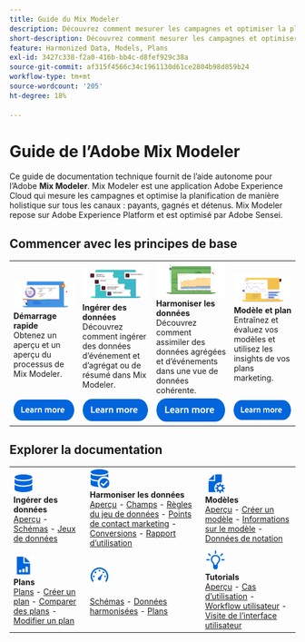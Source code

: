 ```yaml
---
title: Guide du Mix Modeler
description: Découvrez comment mesurer les campagnes et optimiser la planification de manière holistique sur tous les canaux avec Mix Modeler.
short-description: Découvrez comment mesurer les campagnes et optimiser la planification de manière holistique sur tous les canaux avec Mix Modeler.
feature: Harmonized Data, Models, Plans
exl-id: 3427c338-f2a0-416b-bb4c-d8fef929c38a
source-git-commit: af315f4566c34c1961130d61ce2804b98d859b24
workflow-type: tm+mt
source-wordcount: '205'
ht-degree: 18%

---
```


# Guide de l’Adobe Mix Modeler

Ce guide de documentation technique fournit de l’aide autonome pour l’Adobe **Mix Modeler**. Mix Modeler est une application Adobe Experience Cloud qui mesure les campagnes et optimise la planification de manière holistique sur tous les canaux : payants, gagnés et détenus. Mix Modeler repose sur Adobe Experience Platform et est optimisé par Adobe Sensei.

## Commencer avec les principes de base

<table style="table-layout:fixed">
  <tr style="border: 0;">
    <td>
    <a href="/help/get-started/about.md"><img src="assets/whatis-mm.png"></a>
    <div><strong>Démarrage rapide</strong><br/>Obtenez un aperçu et un aperçu du processus de Mix Modeler.</div>
    </td>
    <td>
    <a href="/help/ingest-data/overview.md"><img src="assets/data-ingestion-mm.png"></a>
    <div><strong>Ingérer des données</strong><br/>Découvrez comment ingérer des données d’événement et d’agrégat ou de résumé dans Mix Modeler.</div>
    </td>
    <td>
    <a href="/help/harmonize-data/overview.md"><img src="assets/plan-mm.png"/></a>
    <div><strong>Harmoniser les données</strong><br/>Découvrez comment assimiler des données agrégées et d’événements dans une vue de données cohérente. 
    </div>
    </td>
    <td>
    <a href="/help/models/overview.md"><img src="assets/models-mm.png"></a>
    <div><strong>Modèle et plan</strong><br/>Entraînez et évaluez vos modèles et utilisez les insights de vos plans marketing.</div>
    </td>
  </tr>
  <tr style="border: 0;">
    <td align="center"><a href="/help/get-started/about.md"><img src="assets/learn-more-button.svg"></a></td>
    <td align="center"><a href="/help/ingest-data/overview.md"><img src="assets/learn-more-button.svg"></a></td>
    <td align="center"><a href="/help/harmonize-data/overview.md"><img src="assets/learn-more-button.svg"></a></td>
    <td align="center"><a href="/help/models/overview.md"><img src="assets/learn-more-button.svg"></a></td>
    </tr>
</table>


## Explorer la documentation

<table style="table-layout:fixed">
  <tr style="border: 0;">
    <td>
      <img src="assets/Data.svg" width="35px"><br/>
      <strong>Ingérer des données</strong><br/><a href="/help/ingest-data/overview.md">Aperçu</a> - <a href="/help/ingest-data/schemas.md">Schémas</a> - <a href="/help/ingest-data/datasets.md">Jeux de données</a> 
    </td>
    <td>
      <img src="assets/DataCheck.svg" width="35px"><br/>
      <strong>Harmoniser les données</strong><br/><a href="/help/harmonize-data/overview.md">Aperçu</a> - <a href="/help/harmonize-data/fields.md">Champs</a> - <a href="/help/harmonize-data/dataset-rules.md">Règles du jeu de données</a> - <a href="/help/harmonize-data/marketing-touchpoints.md">Points de contact marketing</a> - <a href="/help/harmonize-data/conversions.md">Conversions</a> - <a href="/help/harmonize-data/usage-report.md">Rapport d’utilisation</a>  
    </td>
    <td>
      <img src="assets/FileGear.svg" width="35px"><br/>
      <strong>Modèles</strong><br/><a href="/help/models/overview.md">Aperçu</a> - <a href="/help/models/create.md">Créer un modèle</a> - <a href="/help/models/insights.md">Informations sur le modèle</a> - <a href="/help/models/scoring-data.md">Données de notation</a>
    </td>
  </tr>
  <tr style="border: 0;">
    <td>
      <img src="assets/FileChart.svg" width="35px"><br/>
      <strong>Plans</strong><br/><a href="/help/plans/overview.md">Plans</a> - <a href="/help/plans/create.md">Créer un plan</a> - <a href="/help/plans/compare.md">Comparer des plans</a> - <a href="/help/plans/edit.md">Modifier un plan</a>
    </td>
    <td>
      <img src="assets/Dashboard.svg" width="35px"><br/>
      <strong> </strong><br/><a href="/help/dashboard/overview.md">Schémas</a> - <a href="/help/dashboard/harmonized-data.md">Données harmonisées</a> - <a href="/help/dashboard/plans.md">Plans</a>
    </td>
        <td>
      <img src="assets/Learn.svg" width="35px"><br/>
      <strong>Tutorials</strong><br/><a href="https://experienceleague.adobe.com/docs/mix-modeler-learn/tutorials/overview.html?lang=en">Aperçu</a> - <a href="https://experienceleague.adobe.com/docs/mix-modeler-learn/tutorials/intro/use-cases.html?lang=en">Cas d’utilisation</a> - <a href="https://experienceleague.adobe.com/docs/mix-modeler-learn/tutorials/intro/user-workflow.html?lang=en">Workflow utilisateur</a> - <a href="https://experienceleague.adobe.com/docs/mix-modeler-learn/tutorials/intro/user-interface-tour.html?lang=en">Visite de l’interface utilisateur</a>
    </td>
  </tr>
</table>

